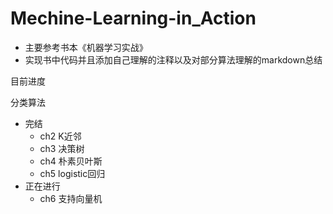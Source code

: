 # Mechine-Learning-in_Action
- 主要参考书本《机器学习实战》
- 实现书中代码并且添加自己理解的注释以及对部分算法理解的markdown总结

目前进度

分类算法
- 完结
    - ch2 K近邻
    - ch3 决策树
    - ch4 朴素贝叶斯
    - ch5 logistic回归
- 正在进行
    - ch6 支持向量机
    


